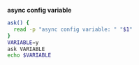 **async config variable**

```bash
ask() {
  read -p "async config variable: " "$1"
}
VARIABLE=y
ask VARIABLE
echo $VARIABLE
```